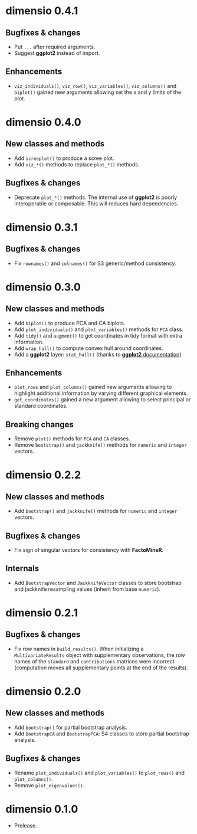 # dimensio 0.4.1
## Bugfixes & changes
* Put `...` after required arguments.
* Suggest **ggplot2** instead of import.

## Enhancements
* `viz_individuals()`, `viz_row()`, `viz_variables()`, `viz_columns()` and `biplot()` gained new arguments allowing set the x and y limits of the plot.

# dimensio 0.4.0
## New classes and methods
* Add `screeplot()` to produce a scree plot.
* Add `viz_*()` methods to replace `plot_*()` methods.

## Bugfixes & changes
* Deprecate `plot_*()` methods. The internal use of **ggplot2** is poorly interoperable or composable. This will reduces hard dependencies.

# dimensio 0.3.1
## Bugfixes & changes
* Fix `rownames()` and `colnames()` for S3 generic/method consistency.

# dimensio 0.3.0
## New classes and methods
* Add `biplot()` to produce PCA and CA biplots.
* Add `plot_individuals()` and `plot_variables()` methods for `PCA` class.
* Add `tidy()` and `augment()` to get coordinates in tidy format with extra information.
* Add `wrap_hull()` to compute convex hull around coordinates.
* Add a **ggplot2** layer: `stat_hull()` (thanks to [**ggplot2** documentation](https://ggplot2.tidyverse.org/articles/extending-ggplot2.html))

## Enhancements
* `plot_rows` and `plot_columns()` gained new arguments allowing to highlight additional information by varying different graphical elements.
* `get_coordinates()` gained a new argument allowing to select principal or standard coordinates.

## Breaking changes
* Remove `plot()` methods for `PCA` and `CA` classes.
* Remove `bootstrap()` and `jackknife()` methods for `numeric` and `integer` vectors.

# dimensio 0.2.2
## New classes and methods
* Add `bootstrap()` and `jackknife()` methods for `numeric` and `integer` vectors.

## Bugfixes & changes
* Fix sign of singular vectors for consistency with **FactoMineR**.

## Internals
* Add `BootstrapVector` and `JackknifeVector` classes to store bootstrap and jackknife resampling values (inherit from base `numeric`).

# dimensio 0.2.1
## Bugfixes & changes
* Fix row names in `build_results()`. When initializing a `MultivariateResults` object with supplementary observations, the row names of the `standard` and `contributions` matrices were incorrect (computation moves all supplementary points at the end of the results).

# dimensio 0.2.0
## New classes and methods
* Add `bootstrap()` for partial bootstrap analysis.
* Add `BootstrapCA` and `BootstrapPCA`: S4 classes to store partial bootstrap analysis.

## Bugfixes & changes
* Rename `plot_individuals()` and `plot_variables()` to `plot_rows()` and `plot_columns()`.
* Remove `plot_eigenvalues()`.

# dimensio 0.1.0
* Prelease.
